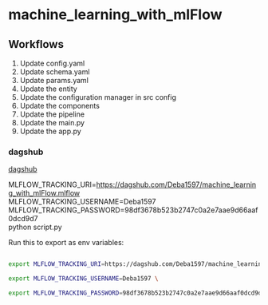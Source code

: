 # machine_learning_with_mlFlow


## Workflows

1. Update config.yaml
2. Update schema.yaml
3. Update params.yaml
4. Update the entity
5. Update the configuration manager in src config
6. Update the components
7. Update the pipeline 
8. Update the main.py
9. Update the app.py





### dagshub
[dagshub](https://dagshub.com/)

MLFLOW_TRACKING_URI=https://dagshub.com/Deba1597/machine_learning_with_mlFlow.mlflow \
MLFLOW_TRACKING_USERNAME=Deba1597 \
MLFLOW_TRACKING_PASSWORD=98df3678b523b2747c0a2e7aae9d66aaf0dcd9d7 \
python script.py

Run this to export as env variables:

```bash

export MLFLOW_TRACKING_URI=https://dagshub.com/Deba1597/machine_learning_with_mlFlow.mlflow \

export MLFLOW_TRACKING_USERNAME=Deba1597 \

export MLFLOW_TRACKING_PASSWORD=98df3678b523b2747c0a2e7aae9d66aaf0dcd9d7 \

```
